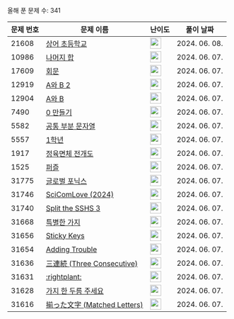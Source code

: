올해 푼 문제 수: 341

| 문제 번호 | 문제 이름 | 난이도 | 풀이 날짜 |
| --- | --- | --- | --- |
| 21608 | [상어 초등학교](https://www.acmicpc.net/problem/21608) | <img height="25px" width="25px=" src="https://static.solved.ac/tier_small/11.svg"/> | 2024. 06. 08.  |
| 10986 | [나머지 합](https://www.acmicpc.net/problem/10986) | <img height="25px" width="25px=" src="https://static.solved.ac/tier_small/13.svg"/> | 2024. 06. 07.  |
| 17609 | [회문](https://www.acmicpc.net/problem/17609) | <img height="25px" width="25px=" src="https://static.solved.ac/tier_small/11.svg"/> | 2024. 06. 07.  |
| 12919 | [A와 B 2](https://www.acmicpc.net/problem/12919) | <img height="25px" width="25px=" src="https://static.solved.ac/tier_small/11.svg"/> | 2024. 06. 07.  |
| 12904 | [A와 B](https://www.acmicpc.net/problem/12904) | <img height="25px" width="25px=" src="https://static.solved.ac/tier_small/11.svg"/> | 2024. 06. 07.  |
| 7490 | [0 만들기](https://www.acmicpc.net/problem/7490) | <img height="25px" width="25px=" src="https://static.solved.ac/tier_small/11.svg"/> | 2024. 06. 07.  |
| 5582 | [공통 부분 문자열](https://www.acmicpc.net/problem/5582) | <img height="25px" width="25px=" src="https://static.solved.ac/tier_small/11.svg"/> | 2024. 06. 07.  |
| 5557 | [1학년](https://www.acmicpc.net/problem/5557) | <img height="25px" width="25px=" src="https://static.solved.ac/tier_small/11.svg"/> | 2024. 06. 07.  |
| 1917 | [정육면체 전개도](https://www.acmicpc.net/problem/1917) | <img height="25px" width="25px=" src="https://static.solved.ac/tier_small/15.svg"/> | 2024. 06. 07.  |
| 1525 | [퍼즐](https://www.acmicpc.net/problem/1525) | <img height="25px" width="25px=" src="https://static.solved.ac/tier_small/14.svg"/> | 2024. 06. 07.  |
| 31775 | [글로벌 포닉스](https://www.acmicpc.net/problem/31775) | <img height="25px" width="25px=" src="https://static.solved.ac/tier_small/2.svg"/> | 2024. 06. 07.  |
| 31746 | [SciComLove (2024)](https://www.acmicpc.net/problem/31746) | <img height="25px" width="25px=" src="https://static.solved.ac/tier_small/2.svg"/> | 2024. 06. 07.  |
| 31740 | [Split the SSHS 3](https://www.acmicpc.net/problem/31740) | <img height="25px" width="25px=" src="https://static.solved.ac/tier_small/12.svg"/> | 2024. 06. 07.  |
| 31668 | [특별한 가지](https://www.acmicpc.net/problem/31668) | <img height="25px" width="25px=" src="https://static.solved.ac/tier_small/2.svg"/> | 2024. 06. 07.  |
| 31656 | [Sticky Keys](https://www.acmicpc.net/problem/31656) | <img height="25px" width="25px=" src="https://static.solved.ac/tier_small/2.svg"/> | 2024. 06. 07.  |
| 31654 | [Adding Trouble](https://www.acmicpc.net/problem/31654) | <img height="25px" width="25px=" src="https://static.solved.ac/tier_small/1.svg"/> | 2024. 06. 07.  |
| 31636 | [三連続 (Three Consecutive)](https://www.acmicpc.net/problem/31636) | <img height="25px" width="25px=" src="https://static.solved.ac/tier_small/2.svg"/> | 2024. 06. 07.  |
| 31631 | [:rightplant:](https://www.acmicpc.net/problem/31631) | <img height="25px" width="25px=" src="https://static.solved.ac/tier_small/13.svg"/> | 2024. 06. 07.  |
| 31628 | [가지 한 두름 주세요](https://www.acmicpc.net/problem/31628) | <img height="25px" width="25px=" src="https://static.solved.ac/tier_small/3.svg"/> | 2024. 06. 07.  |
| 31616 | [揃った文字 (Matched Letters)](https://www.acmicpc.net/problem/31616) | <img height="25px" width="25px=" src="https://static.solved.ac/tier_small/2.svg"/> | 2024. 06. 07.  |

